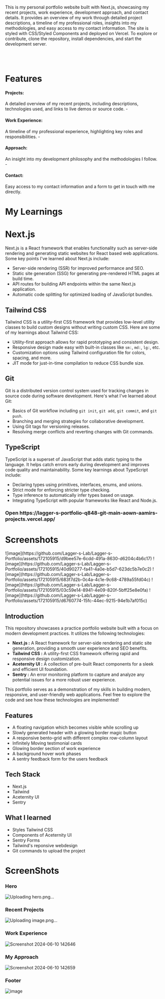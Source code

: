 <p>This is my personal portfolio website built with Next.js, showcasing my recent projects, work experience, development approach, and contact details. It provides an overview of my work through detailed project descriptions, a timeline of my professional roles, insights into my methodologies, and easy access to my contact information. The site is styled with CSS/Styled Components and deployed on Vercel. To explore or contribute, clone the repository, install dependencies, and start the development server.</p>
<br><br>
<h1>Features</h1>
<h4>Projects:</h4> A detailed overview of my recent projects, including descriptions, technologies used, and links to live demos or source code.
- <h4>Work Experience:</h4> A timeline of my professional experience, highlighting key roles and responsibilities.
- <h4>Approach:</h4> An insight into my development philosophy and the methodologies I follow.
- <h4>Contact:</h4> Easy access to my contact information and a form to get in touch with me directly.


<h1>My Learnings</h1>

# Next.js

Next.js is a React framework that enables functionality such as server-side rendering and generating static websites for React based web applications. Some key points I've learned about Next.js include:

- Server-side rendering (SSR) for improved performance and SEO.
- Static site generation (SSG) for generating pre-rendered HTML pages at build time.
- API routes for building API endpoints within the same Next.js application.
- Automatic code splitting for optimized loading of JavaScript bundles.

## Tailwind CSS

Tailwind CSS is a utility-first CSS framework that provides low-level utility classes to build custom designs without writing custom CSS. Here are some of my learnings about Tailwind CSS:

- Utility-first approach allows for rapid prototyping and consistent design.
- Responsive design made easy with built-in classes like `sm:`, `md:`, `lg:`, etc.
- Customization options using Tailwind configuration file for colors, spacing, and more.
- JIT mode for just-in-time compilation to reduce CSS bundle size.

## Git

Git is a distributed version control system used for tracking changes in source code during software development. Here's what I've learned about Git:

- Basics of Git workflow including `git init`, `git add`, `git commit`, and `git push`.
- Branching and merging strategies for collaborative development.
- Using Git tags for versioning releases.
- Resolving merge conflicts and reverting changes with Git commands.

## TypeScript

TypeScript is a superset of JavaScript that adds static typing to the language. It helps catch errors early during development and improves code quality and maintainability. Some key learnings about TypeScript include:

- Declaring types using primitives, interfaces, enums, and unions.
- Strict mode for enforcing stricter type checking.
- Type inference to automatically infer types based on usage.
- Integrating TypeScript with popular frameworks like React and Node.js.

<h3>Open https://lagger-s-portfolio-q848-git-main-aown-aamirs-projects.vercel.app/</h3>


<h1>Screenshots</h1>
![image](https://github.com/Lagger-s-Lab/Lagger-s-Portfolio/assets/172105915/d9bee57e-6cdd-491a-8630-d6204c4b6c17)
![image](https://github.com/Lagger-s-Lab/Lagger-s-Portfolio/assets/172105915/40d90277-fa41-4a0e-b5d7-623dc5b7e0c2)
![image](https://github.com/Lagger-s-Lab/Lagger-s-Portfolio/assets/172105915/683f7d2b-0c4a-4c1e-9c68-4789a55fd04c)
![image](https://github.com/Lagger-s-Lab/Lagger-s-Portfolio/assets/172105915/03c59e14-8941-4e09-820f-5bff25e8e0fa)
![image](https://github.com/Lagger-s-Lab/Lagger-s-Portfolio/assets/172105915/d6760774-15fc-44ec-9215-94e1b7af015c)





## Introduction

This repository showcases a practice portfolio website built with a focus on modern development practices. It utilizes the following technologies:

* **Next.js :** A React framework for server-side rendering and static site generation, providing a smooth user experience and SEO benefits.
* **Tailwind CSS :** A utility-first CSS framework offering rapid and responsive design customization.
* **Aceternity UI :** A collection of pre-built React components for a sleek and efficient UI foundation.
* **Sentry :** An error monitoring platform to capture and analyze any potential issues for a more robust user experience.

This portfolio serves as a demonstration of my skills in building modern, responsive, and user-friendly web applications.  Feel free to explore the code and see how these technologies are implemented!


## Features

-  A floating navigation which becomes visible while scrolling up
- Slowly generated header with a glowing border magic button
- A responsive bento-grid with different complex row-column layout
- Infinitely Moving testimonial cards
- Glowing border section of work experience
- A background hover work phases
- A sentry feedback form for the users feedback

## Tech Stack

- Next.js
- Tailwind
- Aceternity UI
- Sentry

## What I learned

- Styles Tailwind CSS
- Components of Aceternity UI
- Sentry Forms
- Tailwind's reponsive webdesign
- Git commands to upload the project

# ScreenShots

### Hero
![Uploading hero.png…]()


### Recent Projects
![Uploading image.png…]()


### Work Experience
![Screenshot 2024-06-10 142646](https://github.com/Abubakarkhan606/next-portfolio/assets/135943512/9c419543-cc76-4e92-a01d-4140d7020cd3)

### My Approach
![Screenshot 2024-06-10 142659](https://github.com/Abubakarkhan606/next-portfolio/assets/135943512/fc9b5f6a-6a40-4c7f-8f51-a27a288ffaa2)

### Footer
![image](https://github.com/Abubakarkhan606/next-portfolio/assets/135943512/7e4033f7-ac85-4380-8521-fe84a3ae085d)



